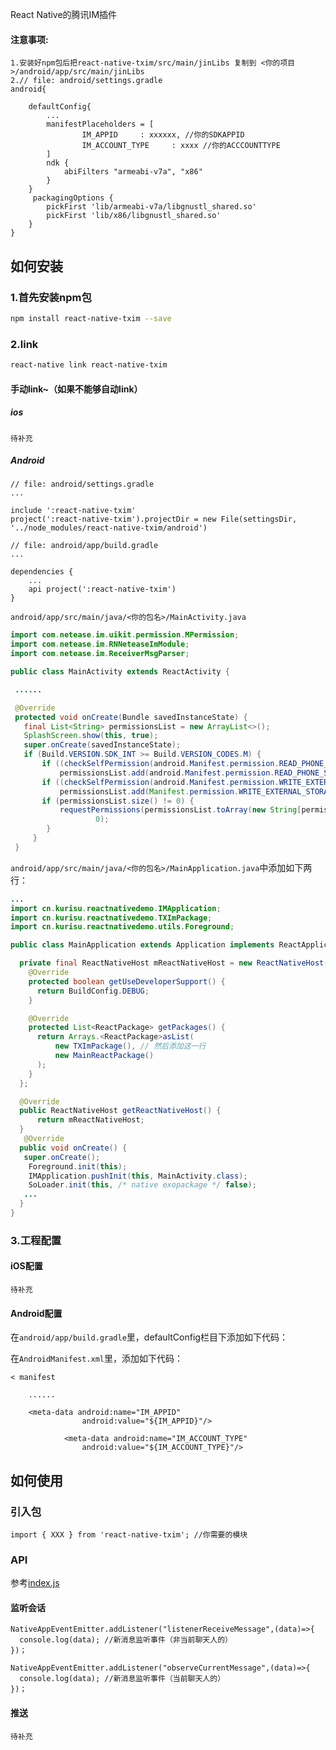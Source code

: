 React Native的腾讯IM插件
#### 注意事项: 
```
1.安装好npm包后把react-native-txim/src/main/jinLibs 复制到 <你的项目>/android/app/src/main/jinLibs
2.// file: android/settings.gradle 
android{

    defaultConfig{
        ...
        manifestPlaceholders = [
                IM_APPID     : xxxxxx, //你的SDKAPPID
                IM_ACCOUNT_TYPE     : xxxx //你的ACCCOUNTTYPE
        ]
        ndk {
            abiFilters "armeabi-v7a", "x86"
        }
    }
     packagingOptions {
        pickFirst 'lib/armeabi-v7a/libgnustl_shared.so'
        pickFirst 'lib/x86/libgnustl_shared.so'
    }
}
```
## 如何安装

### 1.首先安装npm包

```bash
npm install react-native-txim --save
```

### 2.link
```bash
react-native link react-native-txim
```

#### 手动link~（如果不能够自动link）
##### ios
```
待补充
```
##### Android
```
// file: android/settings.gradle
...

include ':react-native-txim'
project(':react-native-txim').projectDir = new File(settingsDir, '../node_modules/react-native-txim/android')
```

```
// file: android/app/build.gradle
...

dependencies {
    ...
    api project(':react-native-txim')
}
```

`android/app/src/main/java/<你的包名>/MainActivity.java`

```java
import com.netease.im.uikit.permission.MPermission;
import com.netease.im.RNNeteaseImModule;
import com.netease.im.ReceiverMsgParser;

public class MainActivity extends ReactActivity {

 ......

 @Override
 protected void onCreate(Bundle savedInstanceState) {
   final List<String> permissionsList = new ArrayList<>();
   SplashScreen.show(this, true);
   super.onCreate(savedInstanceState);
   if (Build.VERSION.SDK_INT >= Build.VERSION_CODES.M) {
       if ((checkSelfPermission(android.Manifest.permission.READ_PHONE_STATE) != PackageManager.PERMISSION_GRANTED))
           permissionsList.add(android.Manifest.permission.READ_PHONE_STATE);
       if ((checkSelfPermission(android.Manifest.permission.WRITE_EXTERNAL_STORAGE) != PackageManager.PERMISSION_GRANTED))
           permissionsList.add(Manifest.permission.WRITE_EXTERNAL_STORAGE);
       if (permissionsList.size() != 0) {
           requestPermissions(permissionsList.toArray(new String[permissionsList.size()]),
                   0);
        }
     } 
 }

 ```

`android/app/src/main/java/<你的包名>/MainApplication.java`中添加如下两行：

```java
...
import cn.kurisu.reactnativedemo.IMApplication;
import cn.kurisu.reactnativedemo.TXImPackage;
import cn.kurisu.reactnativedemo.utils.Foreground;

public class MainApplication extends Application implements ReactApplication {

  private final ReactNativeHost mReactNativeHost = new ReactNativeHost(this) {
    @Override
    protected boolean getUseDeveloperSupport() {
      return BuildConfig.DEBUG;
    }

    @Override
    protected List<ReactPackage> getPackages() {
      return Arrays.<ReactPackage>asList(
          new TXImPackage(), // 然后添加这一行
          new MainReactPackage()
      );
    }
  };

  @Override
  public ReactNativeHost getReactNativeHost() {
      return mReactNativeHost;
  }
   @Override
  public void onCreate() {
   super.onCreate();
    Foreground.init(this);
    IMApplication.pushInit(this, MainActivity.class);
    SoLoader.init(this, /* native exopackage */ false);
   ...
  }
}
```


### 3.工程配置
#### iOS配置
```
待补充
```

#### Android配置

在`android/app/build.gradle`里，defaultConfig栏目下添加如下代码：


在`AndroidManifest.xml`里，添加如下代码：
```
< manifest

    ......

    <meta-data android:name="IM_APPID"
                android:value="${IM_APPID}"/> 
    
            <meta-data android:name="IM_ACCOUNT_TYPE"
                android:value="${IM_ACCOUNT_TYPE}"/> 

```

## 如何使用

### 引入包

```
import { XXX } from 'react-native-txim'; //你需要的模块
```

### API

参考[index.js](https://github.com/kurisu994/react-native-txim/blob/master/index.js)

#### 监听会话
```
NativeAppEventEmitter.addListener("listenerReceiveMessage",(data)=>{
  console.log(data); //新消息监听事件（非当前聊天人的）
})；

NativeAppEventEmitter.addListener("observeCurrentMessage",(data)=>{
  console.log(data); //新消息监听事件（当前聊天人的）
})；
```
#### 推送
```
待补充

```
